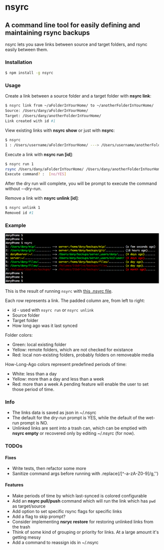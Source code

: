 # nsyrc
## A command line tool for easily defining and maintaining rsync backups
nsyrc lets you save links between source and target folders, and rsync easily between them.

### Installation
```bash
$ npm install -g nsyrc
```

### Usage
Create a link between a source folder and a target folder with **nsyrc link**:

```bash
$ nsyrc link from ~/aFolderInYourHome/ to ~/anotherFolderInYourHome/
Source: /Users/dany/aFolderInYourHome/
Target: /Users/dany/anotherFolderInYourHome/
Link created with id #1
```

View existing links with **nsyrc show** or just with **nsyrc**:
```bash
$ nsyrc
1 : /Users/username/aFolderInYourHome/ ---> /Users/username/anotherFolderInYourHome/ (Never synced)
```

Execute a link with **nsyrc run [id]**:
```bash
$ nsyrc run 1
rsync /Users/dany/aFolderInYourHome/ /Users/dany/anotherFolderInYourHome/ -Phavyx --delete-after --dry-run
Execute command? :  [no/YES]
```
After the dry run will complete, you will be prompt to execute the command without --dry-run.

Remove a link with **nsyrc unlink [id]**:
```bash
$ nsyrc unlink 1
Removed id #1
```
### Example

![Screen shot of a result of `nsyrc show`](doc/nsyrc_example.png?raw=true)

This is the result of running `nsyrc` with [this .nsyrc file](./doc/dot.nsyrc_example).

Each row represents a link. The padded column are, from left to right:
* id - used with `nsyrc run` or `nsyrc unlink`
* Source folder
* Target folder
* How long ago was it last synced

Folder colors:
* Green: local existing folder
* Yellow: remote folders, which are not checked for existance
* Red: local non-existing folders, probably folders on removeable media

How-Long-Ago colors represent predefined periods of time:
* White: less than a day
* Yellow: more than a day and less than a week
* Red: more than a week
A pending feature will enable the user to set those period of time.


### Info
* The links data is saved as json in ~/.nsyrc
* The default for the dry-run prompt is YES, while the default of the wet-run prompt is NO.
* Unlinked links are sent into a trash can, which can be emptied with **nsyrc empty** or recovered only by editing ~/.nsyrc (for now).


### TODOs

#### Fixes
* Write tests, then refactor some more
* Sanitize command args before running with .replace(/[^\-a-zA-Z0-9]/g,'')

#### Features
* Make periods of time by which last-synced is colored configurable
* Add an **nsyrc pull/push** command which will run the link which has `pwd` as target/source
* Add option to set specific rsync flags for specific links
* Add a flag to skip prompt?
* Consider implementing **nsryc restore** for restoring unlinked links from the trash
* Think of some kind of grouping or priority for links. At a large amount it's getting messy
* Add a command to reassign ids in ~/.nsyrc